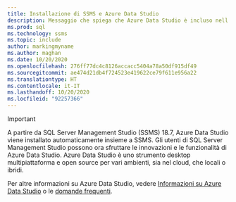 ```yaml
---
title: Installazione di SSMS e Azure Data Studio
description: Messaggio che spiega che Azure Data Studio è incluso nell'installazione di SSMS.
ms.prod: sql
ms.technology: ssms
ms.topic: include
author: markingmyname
ms.author: maghan
ms.date: 10/20/2020
ms.openlocfilehash: 276ff77dc4c8126accacc5404a78a50df915df49
ms.sourcegitcommit: ae474d21db4f724523e419622ce79f611e956a22
ms.translationtype: HT
ms.contentlocale: it-IT
ms.lasthandoff: 10/20/2020
ms.locfileid: "92257366"
---
```

> [!Important]
> A partire da SQL Server Management Studio (SSMS) 18.7, Azure Data Studio viene installato automaticamente insieme a SSMS. Gli utenti di SQL Server Management Studio possono ora sfruttare le innovazioni e le funzionalità di Azure Data Studio. Azure Data Studio è uno strumento desktop multipiattaforma e open source per vari ambienti, sia nel cloud, che locali o ibridi.
>
> Per altre informazioni su Azure Data Studio, vedere [Informazioni su Azure Data Studio](../azure-data-studio/what-is.md) o le [domande frequenti](../azure-data-studio/faq.md).